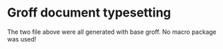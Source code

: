 # Groff document typesetting

The two file above were all generated with base groff.
No macro package was used!
